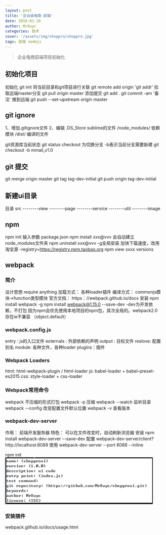 ```yaml
---
layout: post
title: '企业级电商-前端'
date: 2018-01-10
author: MrXuyc
categories: 技术
cover: '/assets/img/shoppro/shoppro.jpg'
tags: 前端 nodejs
---
```

> 企业电商前端项目初始化

## 初始化项目
初始化
git init
将当前目录和git项目进行关联
git remote add origin 'git addr'
拉取远端master分支
git pull origin master
添加提交
git add .
git commit -am '备注'
推到远端
git push --set-upstream origin master

## git ignore
1、增加.gitignore文件
2、编辑
.DS_Store    sublime的文件
/node_modules/   依赖模块
/dist/   编译的文件

git资源库当前状态
git status
checkout 为切换分支 -b表示当前分支需要新建
git checkout -b mmail_v1.0

## git 提交

git merge origin master
git tag tag-dev-initial
git push origin tag-dev-initial

## 新建ui目录
目录 src
--------view
--------page
--------service
--------util
--------image

## npm
npm init
输入参数
package.json
npm install xxx@vvv   会自动建立node_modules文件夹
npm uninstall xxx@vvv
-g全局安装
加快下载速度，改用淘宝源
-registry=https://registry.npm.taobao.org
npm view xxxx versions

## webpack
### 简介
设计思想 require anything
加载方式： 各种loader插件
编译方式： commonjs模块->function类型模块
官方文档： https：//webpack.github.io/docs
安装
npm install webpack -g
npm install webpack@1.15.0 --save-dev   -dev为开发依赖，不打包
因为npm会优先使用本地项目的npm包，其次全局的。webpack2.0存在ie不兼容 （object.default）

### webpack.config.js
entry : js的入口文件
externals : 外部依赖的声明
output : 目标文件
reslove: 配置别名
module: 各种文件，各种loader
plugins：插件

### Webpack Loaders
html: html-webpack-plugin / html-loader
js: babel-loader + babel-preset-es2015
css: style-loader + css-loader

### Webpack常用命令

webpack 不压缩的形式打包
webpack -p  压缩
webpack --watch 监听目录
webpack --config 改变配置文件默认位置
webpack -v 查看版本

### webpack-dev-server
作用： 前端开发服务器
特色： 可以在文件改变时，自动刷新浏览器
安装 npm install webpack-dev-server --save-dev
配置 webpack-dev-server/client?http://localhost:8088
使用 webpack-dev-server --port 8088 --inline  

npm init
![](/assets/img/shoppro/npminit.jpg)

### 安装插件
webpack.github.io/docs/usage.html
